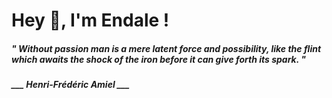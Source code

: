 <h1 title="head"> Hey 👋, I'm Endale !</h1>

**<h5><i>" Without passion man is a mere latent force and possibility, like the flint which awaits the shock of the iron before it can give forth its spark. "</i></h5>**

*<b>___ Henri-Frédéric Amiel ___</b>*
